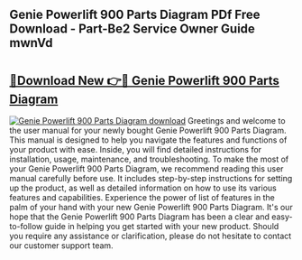 ## Genie Powerlift 900 Parts Diagram PDf Free Download - Part-Be2 Service Owner Guide mwnVd

# <h2><a href="http://dfi3t7m.blite.top/?on=Genie+Powerlift+900+Parts+Diagram">🔗Download New 👉🔴 Genie Powerlift 900 Parts Diagram</a></h2>

[![Genie Powerlift 900 Parts Diagram download](https://i.imgur.com/lujVjoI.png)](http://dfi3t7m.blite.top/?on=Genie+Powerlift+900+Parts+Diagram)
Greetings and welcome to the user manual for your newly bought Genie Powerlift 900 Parts Diagram. This manual is designed to help you navigate the features and functions of your product with ease. Inside, you will find detailed instructions for installation, usage, maintenance, and troubleshooting. To make the most of your Genie Powerlift 900 Parts Diagram, we recommend reading this user manual carefully before use. It includes step-by-step instructions for setting up the product, as well as detailed information on how to use its various features and capabilities. Experience the power of list of features in the palm of your hand with your new Genie Powerlift 900 Parts Diagram. It's our hope that the Genie Powerlift 900 Parts Diagram has been a clear and easy-to-follow guide in helping you get started with your new product. Should you require any assistance or clarification, please do not hesitate to contact our customer support team.
